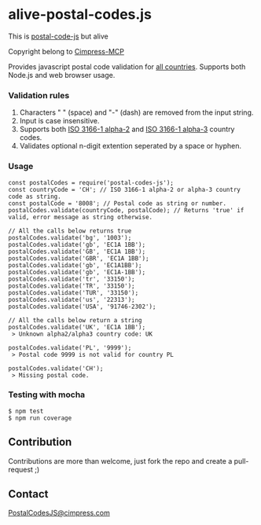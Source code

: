 # alive-postal-codes.js
This is [postal-code-js](https://github.com/Cimpress-MCP/postal-codes-js) but alive

Copyright belong to [Cimpress-MCP](https://github.com/Cimpress-MCP)

Provides javascript postal code validation for [all  countries](https://en.wikipedia.org/wiki/List_of_postal_codes). Supports both Node.js and web browser usage.


### Validation rules
1. Characters " " (space) and "-" (dash) are removed from the input string.
2. Input is case insensitive.
3. Supports both [ISO 3166-1 alpha-2](https://en.wikipedia.org/wiki/ISO_3166-1_alpha-2) and [ISO 3166-1 alpha-3](https://en.wikipedia.org/wiki/ISO_3166-1_alpha-3) country codes.
4. Validates optional n-digit extention seperated by a space or hyphen.

### Usage
```
const postalCodes = require('postal-codes-js');
const countryCode = 'CH'; // ISO 3166-1 alpha-2 or alpha-3 country code as string.
const postalCode = '8008'; // Postal code as string or number.
postalCodes.validate(countryCode, postalCode); // Returns 'true' if valid, error message as string otherwise.

// All the calls below returns true
postalCodes.validate('bg', '1003');
postalCodes.validate('gb', 'EC1A 1BB');
postalCodes.validate('GB', 'EC1A 1BB');
postalCodes.validate('GBR', 'EC1A 1BB');
postalCodes.validate('gb', 'EC1A1BB');
postalCodes.validate('gb', 'EC1A-1BB');
postalCodes.validate('tr', '33150');
postalCodes.validate('TR', '33150');
postalCodes.validate('TUR', '33150');
postalCodes.validate('us', '22313');
postalCodes.validate('USA', '91746-2302');

// All the calls below return a string
postalCodes.validate('UK', 'EC1A 1BB');
 > Unknown alpha2/alpha3 country code: UK

postalCodes.validate('PL', '9999');
 > Postal code 9999 is not valid for country PL

postalCodes.validate('CH');
 > Missing postal code.
```

### Testing with mocha
    $ npm test
    $ npm run coverage

## Contribution
Contributions are more than welcome, just fork the repo and create a pull-request ;)

## Contact
PostalCodesJS@cimpress.com
